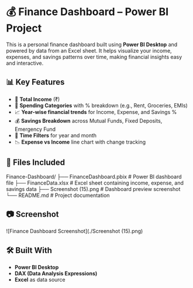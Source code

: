 # 💰 Finance Dashboard – Power BI Project

This is a personal finance dashboard built using **Power BI Desktop** and powered by data from an Excel sheet. It helps visualize your income, expenses, and savings patterns over time, making financial insights easy and interactive.

## 📊 Key Features

- 💸 **Total Income** (₹)
- 💼 **Spending Categories** with % breakdown (e.g., Rent, Groceries, EMIs)
- 📈 **Year-wise financial trends** for Income, Expense, and Savings %
- 💰 **Savings Breakdown** across Mutual Funds, Fixed Deposits, Emergency Fund
- 📅 **Time Filters** for year and month
- 📉 **Expense vs Income** line chart with change tracking

## 📁 Files Included
Finance-Dashboard/
├── FinanceDashboard.pbix # Power BI dashboard file
├── FinanceData.xlsx # Excel sheet containing income, expense, and savings data
├── Screenshot (15).png # Dashboard preview screenshot
└── README.md # Project documentation

## 📷 Screenshot

![Finance Dashboard Screenshot](./Screenshot (15).png)

## 🛠 Built With

- **Power BI Desktop**
- **DAX (Data Analysis Expressions)**
- **Excel** as data source


